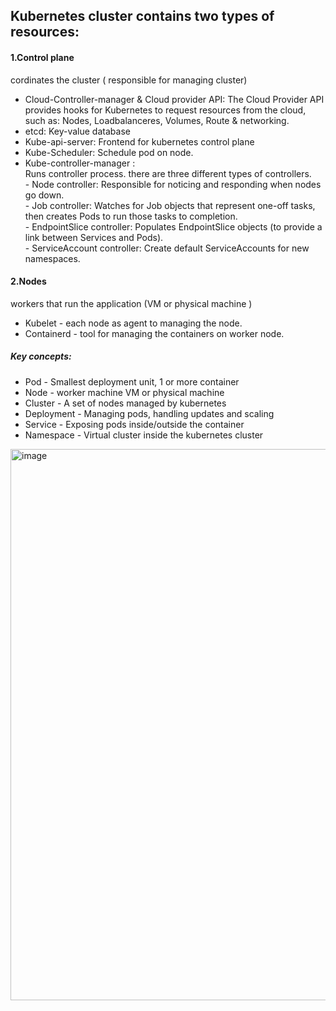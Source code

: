 Kubernetes cluster contains two types of resources:
--------------------------------------------------
#### 1.Control plane		
cordinates the cluster ( responsible for managing cluster)

- Cloud-Controller-manager & Cloud provider API:
          The Cloud Provider API provides hooks for Kubernetes to request resources from the cloud, such as: Nodes, Loadbalanceres, Volumes, Route & networking.
- etcd:
          Key-value database
- Kube-api-server:
          Frontend for kubernetes control plane
- Kube-Scheduler:
          Schedule pod on node.
- Kube-controller-manager  :<br>
          Runs controller process. there are three different types of controllers. </br>
          - Node controller: Responsible for noticing and responding when nodes go down. </br>
          - Job controller: Watches for Job objects that represent one-off tasks, then creates Pods to run those tasks to completion. </br>
          - EndpointSlice controller: Populates EndpointSlice objects (to provide a link between Services and Pods). </br>
          - ServiceAccount controller: Create default ServiceAccounts for new namespaces. </br>

#### 2.Nodes				
workers that run the application	(VM or physical machine )

- Kubelet - each node as agent to managing the node.
- Containerd - tool for managing the containers on worker node.

##### Key concepts:

- Pod					-  Smallest deployment unit, 1 or more container
- Node				-  worker machine VM or physical machine
- Cluster				-  A set of nodes managed by kubernetes
- Deployment			-  Managing pods, handling updates and scaling
- Service				- Exposing pods inside/outside the container
- Namespace			- Virtual cluster inside the kubernetes cluster

<img width="1402" height="882" alt="image" src="https://github.com/user-attachments/assets/27fc321d-490a-4ea1-93df-3c9e227beeff" />

